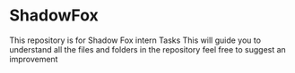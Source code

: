 # ShadowFox
This repository is for Shadow Fox intern Tasks 
This will guide you to understand all the files and folders in the repository feel free to suggest an improvement
